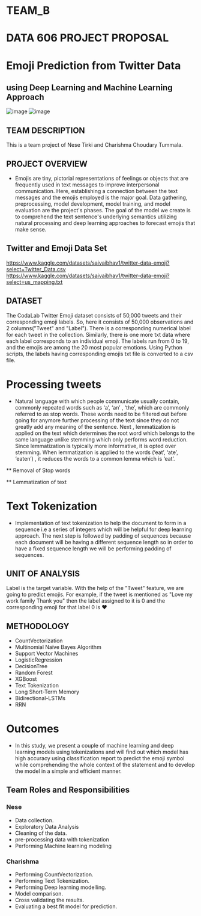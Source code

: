 # TEAM_B

# DATA 606 PROJECT PROPOSAL

# Emoji Prediction from Twitter Data
## using Deep Learning and Machine Learning Approach
![image](https://user-images.githubusercontent.com/90660841/190937288-6448f4de-d548-4f5e-8539-002db83834e0.png)
![image](https://user-images.githubusercontent.com/90660841/190937294-8bec814a-226e-49c3-b7e1-1d9402c523fe.png)


## TEAM DESCRIPTION
This is a team project of Nese Tirki and Charishma Choudary Tummala.

## PROJECT OVERVIEW

* Emojis are tiny, pictorial representations of feelings or objects that are frequently used in text messages to improve interpersonal communication. Here, establishing a connection between the text messages and the emojis employed is the major goal. Data gathering, preprocessing, model development, model training, and model evaluation are the project's phases. The goal of the model we create is to comprehend the text sentence's underlying semantics utilizing natural processing and deep learning approaches to forecast emojis that make sense.


## Twitter and Emoji Data Set 

https://www.kaggle.com/datasets/saivaibhav1/twitter-data-emoji?select=Twitter_Data.csv
https://www.kaggle.com/datasets/saivaibhav1/twitter-data-emoji?select=us_mapping.txt


## DATASET

The CodaLab Twitter Emoji dataset consists of 50,000 tweets and their corresponding emoji labels. So, here it consists of 50,000 observations and 2 columns("Tweet" and "Label").  There is a corresponding numerical label for each tweet in the collection. Similarly, there is one more txt data where each label corresponds to an individual emoji. The labels run from 0 to 19, and the emojis are among the 20 most popular emotions. Using Python scripts, the labels having corresponding emojis txt file is converted to a csv file.

# Processing tweets

* Natural language with which people communicate usually contain, commonly repeated words such as ‘a’, ‘an’ , ‘the’, which are commonly referred to as stop words. These words need to be filtered out before going for anymore further processing of the text since they do not greatly add any meaning of the sentence.
Next , lemmatization is applied on the text which determines the root word which belongs to the same language unlike stemming which only performs word reduction. Since lemmatization is typically more informative, it is opted over stemming. When lemmatization is applied to the words (‘eat’, ‘ate’, ‘eaten’) , it reduces the words to a common lemma which is ‘eat’.

** Removal of Stop words 

** Lemmatization of text

# Text Tokenization

* Implementation of text tokenization to help the document to form in a sequence i.e a series of integers which will be helpful for deep learning approach. The next step is followed by padding of sequences because each document will be having a different sequence length so in order to have a fixed sequence length we will be performing padding of sequences.

 ## UNIT OF ANALYSIS
 
 Label is the target variable. With the help of the "Tweet" feature, we are going to predict emojis. For example, if the tweet is mentioned as "Love my work family Thank you" then the label assigned to it is 0 and the corresponding emoji for that label 0 is ❤️
 
## METHODOLOGY

* CountVectorization
* Multinomial Naïve Bayes Algorithm
* Support Vector Machines
* LogisticRegression
* DecisionTree
* Random Forest
* XGBoost
* Text Tokenization
* Long Short-Term Memory
* Bidirectional-LSTMs
* RRN

# Outcomes

* In this study, we present a couple of machine learning and deep learning models using tokenizations and will find out which model has high accuracy using classification report to predict the emoji symbol while comprehending the whole context of the statement and to develop the model in a simple and efficient manner.


## Team Roles and Responsibilities

### Nese

* Data collection.
* Exploratory Data Analysis
* Cleaning of the data.
* pre-processing data with tokenization
* Performing Machine learning modeling

### Charishma

* Performing CountVectorization.
* Performing Text Tokenization.
* Performing Deep learning modelling.
* Model comparison.
* Cross validating the results.
* Evaluating a best fit model for prediction.
